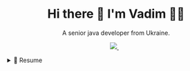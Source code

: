<h1 align='center'>
  Hi there 👋 I'm Vadim 👨‍💻
</h1>

<p align='center'>
  A senior java developer from Ukraine.
</p>

<p align='center'>
  <a href="https://www.linkedin.com/in/vadim-gavrylyuk-b42b2a1b/">
    <img src="https://img.shields.io/badge/linkedin-%230077B5.svg?&style=for-the-badge&logo=linkedin&logoColor=white" />
  </a>&nbsp;&nbsp;
</p>

<details>
  <summary>📃 Resume</summary>


## Education

- 📖 **Master's degreeMaster's degree**\
📆 Sep 1998 - Jun 2003\
📍 **Kyiv National University of Technologies and Design (KNUTD)** - Kiev, Ukraine

https://knutd.edu.ua/


## Experience

<img align="right" src="https://img.shields.io/badge/React_Native-20232A?logo=react&logoColor=61DAFB" />
<img align="right" src="https://img.shields.io/badge/TypeScript-007ACC?logo=typescript&logoColor=white" />


- 👨‍💻 **Software Engineer**\
📆 Apr 2023 - Present\
📍 **SelfEmployed** - Austria · On-site



- 👨‍💻 **Java Software Engineer**\
📆 May 2022 - Apr 2023\
📍 **GO7 · Full-time** - Denmark · Remote



- 👨‍💻 **Java Software Engineer**\
📆 Apr 2018 - Mar 2022\
📍 **Ukrsibbank · Full-time** - Ukraine · On-site


- 👨‍💻 **Software Developer**\
📆 Jan 2017 - Mar 2018\
📍 **Turisto · Full-time** - Ukraine · On-site


- 👨‍💻 **Java Developer at DeutscheBank**\
📆 Sep 2015 - Dec 2016 · 1 yr 4 mos\
📍 **LuxoftLuxoft · Full-time** - Ukraine · On-site



- 👨‍💻 **Java Software Engineer**\
📆 Oct 2014 - Sep 2015 · 1 yr\
📍 **Innovecs · Full-time** - Ukraine · On-site


- 👨‍💻 **Java Software Engineer**\
📆 Nov 2012 - Oct 2014 · 2 yrs\
📍 **Dukascopy Bank SA** - Ukraine · On-site

- and etc

- 👨‍💻 **Java Software Engineer**\
📆 Apr 2008 - Nov 2012 · 2 yrs\  
📍 **EPAM Systems, Luxoft, UkrSibbank, BMS Soft LLC, ProFIX** - Ukraine · On-site

</details>


<!--
**gawadinc/gawadinc** is a ✨ _special_ ✨ repository because its `README.md` (this file) appears on your GitHub profile.

Here are some ideas to get you started:

- 🔭 I’m currently working on ...
- 🌱 I’m currently learning ...
- 👯 I’m looking to collaborate on ...
- 🤔 I’m looking for help with ...
- 💬 Ask me about ...
- 📫 How to reach me: ...
- 😄 Pronouns: ...
- ⚡ Fun fact: ...
-->
